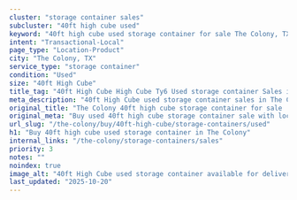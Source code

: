 ```yaml
---
cluster: "storage container sales"
subcluster: "40ft high cube used"
keyword: "40ft high cube used storage container for sale The Colony, TX"
intent: "Transactional-Local"
page_type: "Location-Product"
city: "The Colony, TX"
service_type: "storage container"
condition: "Used"
size: "40ft High Cube"
title_tag: "40ft High Cube High Cube Ty6 Used storage container Sales in The Colony | LC Container"
meta_description: "40ft High Cube used storage container sales in The Colony. High cube containers with extra height. Fast delivery, competitive pricing. Serving storage containers area. Quote ID: 5ML. Call (214) 524-4168 for your free quote today."
original_title: "The Colony 40ft high cube storage container for sale | LC"
original_meta: "Buy used 40ft high cube storage container sale with local delivery in The Colony, TX. LC Container — local Since 2003. Request a fast quote today."
url_slug: "/the-colony/buy/40ft-high-cube/storage-containers/used"
h1: "Buy 40ft high cube used storage container in The Colony"
internal_links: "/the-colony/storage-containers/sales"
priority: 3
notes: ""
noindex: true
image_alt: "40ft High Cube used storage container available for delivery in The Colony"
last_updated: "2025-10-20"
---
```


<!-- TODO: Add unique city/inventory copy, images, and internal links here. -->
